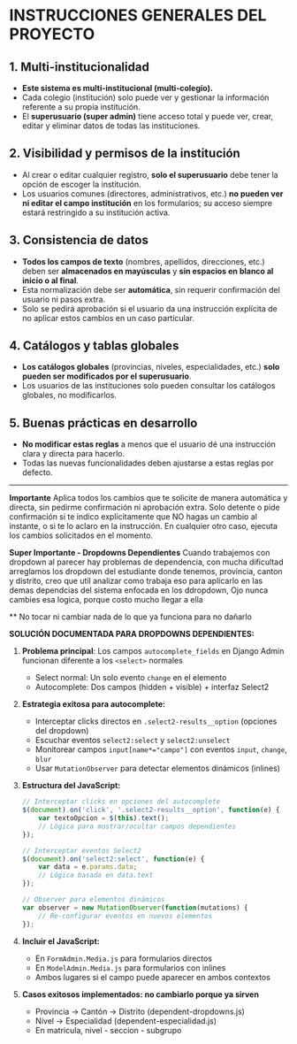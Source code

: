 # INSTRUCCIONES GENERALES DEL PROYECTO

## 1. Multi-institucionalidad
- **Este sistema es multi-institucional (multi-colegio).**
- Cada colegio (institución) solo puede ver y gestionar la información referente a su propia institución.
- El **superusuario (super admin)** tiene acceso total y puede ver, crear, editar y eliminar datos de todas las instituciones.

## 2. Visibilidad y permisos de la institución
- Al crear o editar cualquier registro, **solo el superusuario** debe tener la opción de escoger la institución.
- Los usuarios comunes (directores, administrativos, etc.) **no pueden ver ni editar el campo institución** en los formularios; su acceso siempre estará restringido a su institución activa.

## 3. Consistencia de datos
- **Todos los campos de texto** (nombres, apellidos, direcciones, etc.) deben ser **almacenados en mayúsculas** y **sin espacios en blanco al inicio o al final**.
- Esta normalización debe ser **automática**, sin requerir confirmación del usuario ni pasos extra.
- Solo se pedirá aprobación si el usuario da una instrucción explícita de no aplicar estos cambios en un caso particular.

## 4. Catálogos y tablas globales
- **Los catálogos globales** (provincias, niveles, especialidades, etc.) **solo pueden ser modificados por el superusuario**.
- Los usuarios de las instituciones solo pueden consultar los catálogos globales, no modificarlos.

## 5. Buenas prácticas en desarrollo
- **No modificar estas reglas** a menos que el usuario dé una instrucción clara y directa para hacerlo.
- Todas las nuevas funcionalidades deben ajustarse a estas reglas por defecto.

---
**Importante**
Aplica todos los cambios que te solicite de manera automática y directa, sin pedirme confirmación ni aprobación extra.
Solo detente o pide confirmación si te indico explícitamente que NO hagas un cambio al instante, o si te lo aclaro en la instrucción.
En cualquier otro caso, ejecuta los cambios solicitados en el momento.

**Super Importante - Dropdowns Dependientes**
Cuando trabajemos con dropdown al parecer hay problemas de dependencia, con mucha dificultad arreglamos los dropdown del estudiante donde tenemos, provincia, canton y distrito, creo que util analizar como trabaja eso para aplicarlo en las demas dependcias del sistema enfocada en los ddropdown, Ojo nunca cambies esa logica, porque costo mucho llegar a ella

** No tocar ni cambiar nada de lo que ya funciona para no dañarlo

**SOLUCIÓN DOCUMENTADA PARA DROPDOWNS DEPENDIENTES:**

1. **Problema principal**: Los campos `autocomplete_fields` en Django Admin funcionan diferente a los `<select>` normales
   - Select normal: Un solo evento `change` en el elemento
   - Autocomplete: Dos campos (hidden + visible) + interfaz Select2

2. **Estrategia exitosa para autocomplete:**
   - Interceptar clicks directos en `.select2-results__option` (opciones del dropdown)
   - Escuchar eventos `select2:select` y `select2:unselect`
   - Monitorear campos `input[name*="campo"]` con eventos `input`, `change`, `blur`
   - Usar `MutationObserver` para detectar elementos dinámicos (inlines)

3. **Estructura del JavaScript:**
   ```javascript
   // Interceptar clicks en opciones del autocomplete
   $(document).on('click', '.select2-results__option', function(e) {
       var textoOpcion = $(this).text();
       // Lógica para mostrar/ocultar campos dependientes
   });
   
   // Interceptar eventos Select2
   $(document).on('select2:select', function(e) {
       var data = e.params.data;
       // Lógica basada en data.text
   });
   
   // Observer para elementos dinámicos
   var observer = new MutationObserver(function(mutations) {
       // Re-configurar eventos en nuevos elementos
   });
   ```

4. **Incluir el JavaScript:**
   - En `FormAdmin.Media.js` para formularios directos
   - En `ModelAdmin.Media.js` para formularios con inlines
   - Ambos lugares si el campo puede aparecer en ambos contextos

5. **Casos exitosos implementados: no cambiarlo porque ya sirven**
   - Provincia → Cantón → Distrito (dependent-dropdowns.js)
   - Nivel → Especialidad (dependent-especialidad.js)
   - En matricula, nivel - seccion - subgrupo 

